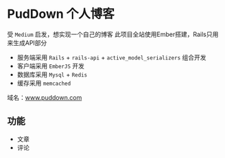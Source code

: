 # PudDown 个人博客

受 `Medium` 启发，想实现一个自己的博客
此项目全站使用Ember搭建，Rails只用来生成API部分

* 服务端采用 `Rails` + `rails-api` + `active_model_serializers` 组合开发
* 客户端采用 `EmberJS` 开发
* 数据库采用 `Mysql` + `Redis`
* 缓存采用 `memcached`

域名：www.puddown.com

## 功能
* 文章
* 评论